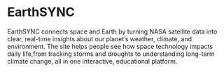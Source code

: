 # EarthSYNC
 EarthSYNC connects space and Earth by turning NASA satellite data into clear, real-time insights about our planet’s weather, climate, and environment. The site helps people see how space technology impacts daily life,from tracking storms and droughts to understanding long-term climate change, all in one interactive, educational platform.
